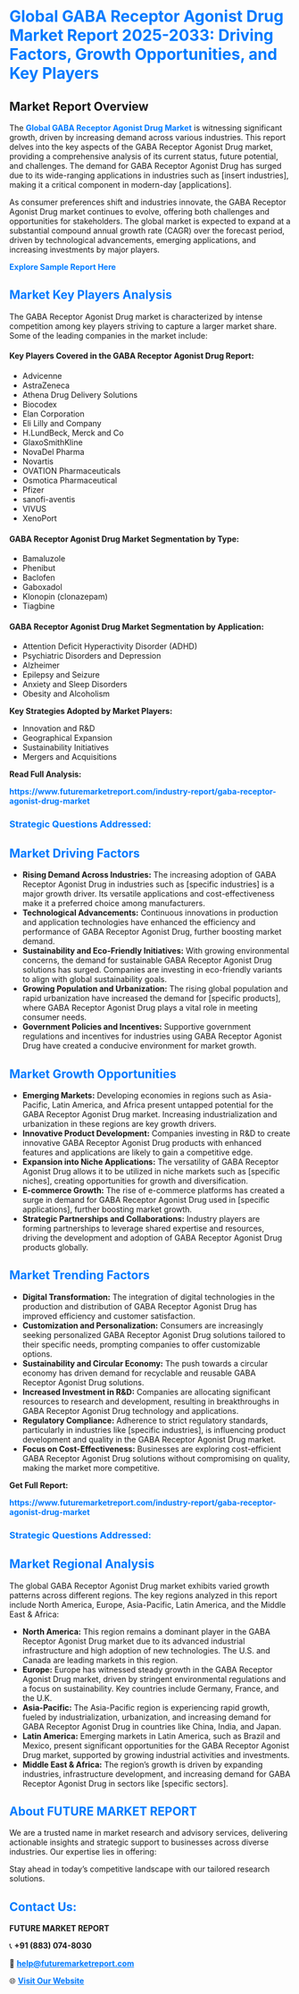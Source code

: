 <h1 style="color: #007BFF;">Global GABA Receptor Agonist Drug Market Report 2025-2033: Driving Factors, Growth Opportunities, and Key Players</h1>

<section id="overview">
<h2>Market Report Overview</h2>
<p>The <a href="https://www.futuremarketreport.com/industry-report/gaba-receptor-agonist-drug-market" style="color: #007BFF; text-decoration: none;"><strong>Global GABA Receptor Agonist Drug Market</strong></a> is witnessing significant growth, driven by increasing demand across various industries. This report delves into the key aspects of the GABA Receptor Agonist Drug market, providing a comprehensive analysis of its current status, future potential, and challenges. The demand for GABA Receptor Agonist Drug has surged due to its wide-ranging applications in industries such as [insert industries], making it a critical component in modern-day [applications].</p>
<p>As consumer preferences shift and industries innovate, the GABA Receptor Agonist Drug market continues to evolve, offering both challenges and opportunities for stakeholders. The global market is expected to expand at a substantial compound annual growth rate (CAGR) over the forecast period, driven by technological advancements, emerging applications, and increasing investments by major players.</p>
</section>

<section id="overview">
<p><a href="https://www.futuremarketreport.com/request-sample/reportId=54976" style="color: #007BFF; text-decoration: none;"><strong>Explore Sample Report Here</strong></a></p>
</section>

<section id="key-players">
<h2 style="color: #007BFF;">Market Key Players Analysis</h2>
<p>The GABA Receptor Agonist Drug market is characterized by intense competition among key players striving to capture a larger market share. Some of the leading companies in the market include:</p>
<h4>Key Players Covered in the GABA Receptor Agonist Drug Report:</h4>
<ul><li>Advicenne</li><li>AstraZeneca</li><li>Athena Drug Delivery Solutions</li><li>Biocodex</li><li>Elan Corporation</li><li>Eli Lilly and Company</li><li>H.LundBeck, Merck and Co</li><li>GlaxoSmithKline</li><li>NovaDel Pharma</li><li>Novartis</li><li>OVATION Pharmaceuticals</li><li>Osmotica Pharmaceutical</li><li>Pfizer</li><li>sanofi-aventis</li><li>VIVUS</li><li>XenoPort</li></ul>
<h4>GABA Receptor Agonist Drug Market Segmentation by Type:</h4>
<ul><li>Bamaluzole</li><li>Phenibut</li><li>Baclofen</li><li>Gaboxadol</li><li>Klonopin (clonazepam)</li><li>Tiagbine</li></ul>

<h4>GABA Receptor Agonist Drug Market Segmentation by Application:</h4>
<ul><li>Attention Deficit Hyperactivity Disorder (ADHD)</li><li>Psychiatric Disorders and Depression</li><li>Alzheimer</li><li>Epilepsy and Seizure</li><li>Anxiety and Sleep Disorders</li><li>Obesity and Alcoholism</li></ul>
<p><strong>Key Strategies Adopted by Market Players:</strong></p>
<ul>
<li>Innovation and R&D</li>
<li>Geographical Expansion</li>
<li>Sustainability Initiatives</li>
<li>Mergers and Acquisitions</li>
</ul>
</section>

<section>
<p><strong>Read Full Analysis: </strong></p><a href="https://www.futuremarketreport.com/industry-report/gaba-receptor-agonist-drug-market" style="color: #007BFF; text-decoration: none;"><strong>https://www.futuremarketreport.com/industry-report/gaba-receptor-agonist-drug-market</strong></a>
<h3 style="color: #007BFF;">Strategic Questions Addressed:</h3>
</section>

<section id="driving-factors">
<h2 style="color: #007BFF;">Market Driving Factors</h2>
<ul>
<li><strong>Rising Demand Across Industries:</strong> The increasing adoption of GABA Receptor Agonist Drug in industries such as [specific industries] is a major growth driver. Its versatile applications and cost-effectiveness make it a preferred choice among manufacturers.</li>
<li><strong>Technological Advancements:</strong> Continuous innovations in production and application technologies have enhanced the efficiency and performance of GABA Receptor Agonist Drug, further boosting market demand.</li>
<li><strong>Sustainability and Eco-Friendly Initiatives:</strong> With growing environmental concerns, the demand for sustainable GABA Receptor Agonist Drug solutions has surged. Companies are investing in eco-friendly variants to align with global sustainability goals.</li>
<li><strong>Growing Population and Urbanization:</strong> The rising global population and rapid urbanization have increased the demand for [specific products], where GABA Receptor Agonist Drug plays a vital role in meeting consumer needs.</li>
<li><strong>Government Policies and Incentives:</strong> Supportive government regulations and incentives for industries using GABA Receptor Agonist Drug have created a conducive environment for market growth.</li>
</ul>
</section>

<section id="growth-opportunities">
<h2 style="color: #007BFF;">Market Growth Opportunities</h2>
<ul>
<li><strong>Emerging Markets:</strong> Developing economies in regions such as Asia-Pacific, Latin America, and Africa present untapped potential for the GABA Receptor Agonist Drug market. Increasing industrialization and urbanization in these regions are key growth drivers.</li>
<li><strong>Innovative Product Development:</strong> Companies investing in R&D to create innovative GABA Receptor Agonist Drug products with enhanced features and applications are likely to gain a competitive edge.</li>
<li><strong>Expansion into Niche Applications:</strong> The versatility of GABA Receptor Agonist Drug allows it to be utilized in niche markets such as [specific niches], creating opportunities for growth and diversification.</li>
<li><strong>E-commerce Growth:</strong> The rise of e-commerce platforms has created a surge in demand for GABA Receptor Agonist Drug used in [specific applications], further boosting market growth.</li>
<li><strong>Strategic Partnerships and Collaborations:</strong> Industry players are forming partnerships to leverage shared expertise and resources, driving the development and adoption of GABA Receptor Agonist Drug products globally.</li>
</ul>
</section>

<section id="trending-factors">
<h2 style="color: #007BFF;">Market Trending Factors</h2>
<ul>
<li><strong>Digital Transformation:</strong> The integration of digital technologies in the production and distribution of GABA Receptor Agonist Drug has improved efficiency and customer satisfaction.</li>
<li><strong>Customization and Personalization:</strong> Consumers are increasingly seeking personalized GABA Receptor Agonist Drug solutions tailored to their specific needs, prompting companies to offer customizable options.</li>
<li><strong>Sustainability and Circular Economy:</strong> The push towards a circular economy has driven demand for recyclable and reusable GABA Receptor Agonist Drug solutions.</li>
<li><strong>Increased Investment in R&D:</strong> Companies are allocating significant resources to research and development, resulting in breakthroughs in GABA Receptor Agonist Drug technology and applications.</li>
<li><strong>Regulatory Compliance:</strong> Adherence to strict regulatory standards, particularly in industries like [specific industries], is influencing product development and quality in the GABA Receptor Agonist Drug market.</li>
<li><strong>Focus on Cost-Effectiveness:</strong> Businesses are exploring cost-efficient GABA Receptor Agonist Drug solutions without compromising on quality, making the market more competitive.</li>
</ul>
</section>

<section>
<p><strong>Get Full Report: </strong></p><a href="https://www.futuremarketreport.com/industry-report/gaba-receptor-agonist-drug-market" style="color: #007BFF; text-decoration: none;"><strong>https://www.futuremarketreport.com/industry-report/gaba-receptor-agonist-drug-market</strong></a>
<h3 style="color: #007BFF;">Strategic Questions Addressed:</h3>
</section>


<section id="regional-analysis">
<h2 style="color: #007BFF;">Market Regional Analysis</h2>
<p>The global GABA Receptor Agonist Drug market exhibits varied growth patterns across different regions. The key regions analyzed in this report include North America, Europe, Asia-Pacific, Latin America, and the Middle East & Africa:</p>
<ul>
<li><strong>North America:</strong> This region remains a dominant player in the GABA Receptor Agonist Drug market due to its advanced industrial infrastructure and high adoption of new technologies. The U.S. and Canada are leading markets in this region.</li>
<li><strong>Europe:</strong> Europe has witnessed steady growth in the GABA Receptor Agonist Drug market, driven by stringent environmental regulations and a focus on sustainability. Key countries include Germany, France, and the U.K.</li>
<li><strong>Asia-Pacific:</strong> The Asia-Pacific region is experiencing rapid growth, fueled by industrialization, urbanization, and increasing demand for GABA Receptor Agonist Drug in countries like China, India, and Japan.</li>
<li><strong>Latin America:</strong> Emerging markets in Latin America, such as Brazil and Mexico, present significant opportunities for the GABA Receptor Agonist Drug market, supported by growing industrial activities and investments.</li>
<li><strong>Middle East & Africa:</strong> The region’s growth is driven by expanding industries, infrastructure development, and increasing demand for GABA Receptor Agonist Drug in sectors like [specific sectors].</li>
</ul>
</section>

<footer>
<h2 style="color: #007BFF;">About FUTURE MARKET REPORT</h2>
<p>We are a trusted name in market research and advisory services, delivering actionable insights and strategic support to businesses across diverse industries. Our expertise lies in offering:</p>

<p>Stay ahead in today’s competitive landscape with our tailored research solutions.</p>

<h2 style="color: #007BFF;">Contact Us:</h2>
<p><strong>FUTURE MARKET REPORT</strong></p>
<p>📞 <strong>+91 (883) 074-8030</strong></p>
<p>📧 <strong><a href="mailto:help@futuremarketreport.com" style="color: #007BFF;">help@futuremarketreport.com</a></strong></p>
<p>🌐 <strong><a href="https://www.futuremarketreport.com/" style="color: #007BFF;">Visit Our Website</a></strong></p>
</footer>